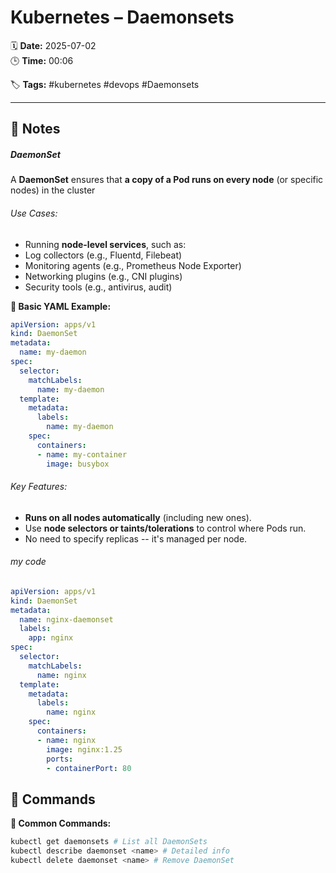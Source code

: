 # Kubernetes – Daemonsets

🗓️ **Date:** 2025-07-02  
🕒 **Time:** 00:06  

🏷️ **Tags:** #kubernetes #devops #Daemonsets  

---

## 📝 Notes

##### DaemonSet

A **DaemonSet** ensures that **a copy of a Pod runs on every node** (or
specific nodes) in the cluster
###### Use Cases:

- Running **node-level services**, such as:
- Log collectors (e.g., Fluentd, Filebeat)
- Monitoring agents (e.g., Prometheus Node Exporter)
- Networking plugins (e.g., CNI plugins)
- Security tools (e.g., antivirus, audit)

**🧾 Basic YAML Example:**

```YAML
apiVersion: apps/v1
kind: DaemonSet
metadata:
  name: my-daemon
spec:
  selector:
    matchLabels:
      name: my-daemon
  template:
    metadata:
      labels:
        name: my-daemon
    spec:
      containers:
      - name: my-container
        image: busybox

```

###### Key Features:

- **Runs on all nodes automatically** (including new ones).
- Use **node selectors or taints/tolerations** to control where Pods
  run.
- No need to specify replicas -- it\'s managed per node.

###### my code
```YAML
apiVersion: apps/v1
kind: DaemonSet
metadata:
  name: nginx-daemonset
  labels:
    app: nginx
spec:
  selector:
    matchLabels:
      name: nginx
  template:
    metadata:
      labels:
        name: nginx
    spec:
      containers:
      - name: nginx
        image: nginx:1.25
        ports:
        - containerPort: 80
```

## 🧾 Commands

**📘 Common Commands:**
```bash
kubectl get daemonsets # List all DaemonSets
kubectl describe daemonset <name> # Detailed info
kubectl delete daemonset <name> # Remove DaemonSet
```
